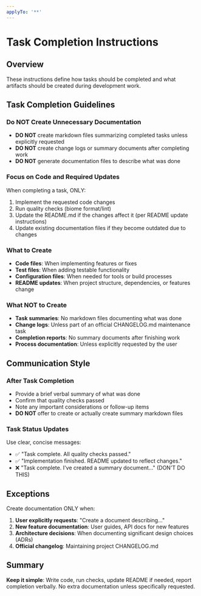 ```yaml
---
applyTo: '**'
---
```


# Task Completion Instructions

## Overview
These instructions define how tasks should be completed and what artifacts should be created during development work.

## Task Completion Guidelines

### Do NOT Create Unnecessary Documentation
- **DO NOT** create markdown files summarizing completed tasks unless explicitly requested
- **DO NOT** create change logs or summary documents after completing work
- **DO NOT** generate documentation files to describe what was done

### Focus on Code and Required Updates
When completing a task, ONLY:
1. Implement the requested code changes
2. Run quality checks (biome format/lint)
3. Update the README.md if the changes affect it (per README update instructions)
4. Update existing documentation files if they become outdated due to changes

### What to Create
- **Code files**: When implementing features or fixes
- **Test files**: When adding testable functionality
- **Configuration files**: When needed for tools or build processes
- **README updates**: When project structure, dependencies, or features change

### What NOT to Create
- **Task summaries**: No markdown files documenting what was done
- **Change logs**: Unless part of an official CHANGELOG.md maintenance task
- **Completion reports**: No summary documents after finishing work
- **Process documentation**: Unless explicitly requested by the user

## Communication Style

### After Task Completion
- Provide a brief verbal summary of what was done
- Confirm that quality checks passed
- Note any important considerations or follow-up items
- **DO NOT** offer to create or actually create summary markdown files

### Task Status Updates
Use clear, concise messages:
- ✅ "Task complete. All quality checks passed."
- ✅ "Implementation finished. README updated to reflect changes."
- ❌ "Task complete. I've created a summary document..." (DON'T DO THIS)

## Exceptions

Create documentation ONLY when:
1. **User explicitly requests**: "Create a document describing..."
2. **New feature documentation**: User guides, API docs for new features
3. **Architecture decisions**: When documenting significant design choices (ADRs)
4. **Official changelog**: Maintaining project CHANGELOG.md

## Summary

**Keep it simple**: Write code, run checks, update README if needed, report completion verbally. No extra documentation unless specifically requested.
